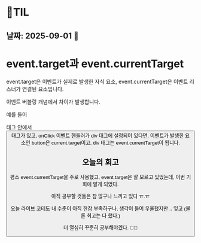 # 🧾TIL

## 날짜: 2025-09-01 🩵

# event.target과 event.currentTarget

event.target은 이벤트가 실제로 발생한 자식 요소, event.currentTarget은 이벤트 리스너가 연결된 요소입니다.

이벤트 버블링 개념에서 차이가 발생합니다.

예를 들어 <div> 태그 안에서 <button> 태그가 있고, onClick 이벤트 핸들러가 div 태그에 설정되어 있다면, 이벤트가 발생한 요소인 button은 current.target이고, div 태그는 event.currentTarget이 됩니다.

## 오늘의 회고

평소 event.currentTarget을 주로 사용했고, event.target은 잘 모르고 있었는데, 이번 기회에 알게 되었다.

아직 공부할 것들은 참 많구나 느끼고 있다 ㅠ.ㅠ

오늘 라이브 코테도 내 수준이 아직 한참 부족하구나, 생각이 들어 우울했지만 .. 잊고 (물론 회고는 다 했다.)

더 열심히 꾸준히 공부해야겠다. 👊🏻
